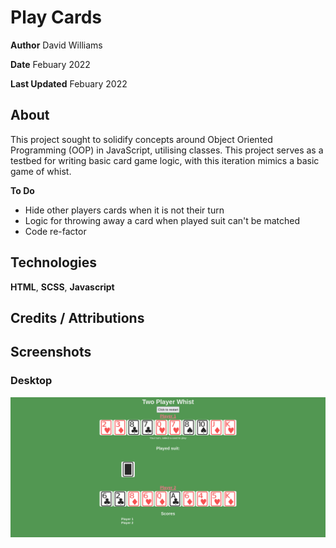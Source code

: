 # Play Cards

**Author** David Williams

**Date** Febuary 2022

**Last Updated** Febuary 2022

## About

This project sought to solidify concepts around Object Oriented Programming (OOP) in JavaScript, utilising classes. This project serves as a testbed for writing basic card game logic, with this iteration mimics a basic game of whist.

**To Do**

- Hide other players cards when it is not their turn
- Logic for throwing away a card when played suit can't be matched
- Code re-factor

## Technologies

**HTML**, **SCSS**, **Javascript**

## Credits / Attributions

## Screenshots

### Desktop

![Play Cards](./assets/cards_screenshot.png)
